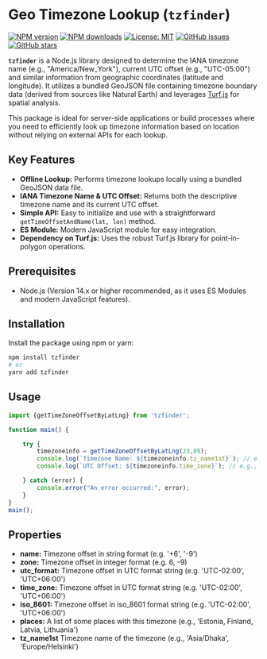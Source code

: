 # Geo Timezone Lookup (`tzfinder`)

[![NPM version](https://img.shields.io/npm/v/tzfinder.svg?style=flat)](https://www.npmjs.com/package/tzfinder)
[![NPM downloads](https://img.shields.io/npm/dm/tzfinder.svg?style=flat)](https://www.npmjs.com/package/tzfinder)
[![License: MIT](https://img.shields.io/badge/License-MIT-yellow.svg)](https://opensource.org/licenses/MIT)
[![GitHub issues](https://img.shields.io/github/issues/munim110/tzfinder.svg)](https://github.com/munim110/tzfinder/issues)
[![GitHub stars](https://img.shields.io/github/stars/munim110/tzfinder.svg)](https://github.com/munim110/tzfinder/stargazers)

**`tzfinder`** is a Node.js library designed to determine the IANA timezone name (e.g., "America/New_York"), current UTC offset (e.g., "UTC-05:00") and similar information from geographic coordinates (latitude and longitude). It utilizes a bundled GeoJSON file containing timezone boundary data (derived from sources like Natural Earth) and leverages [Turf.js](https://turfjs.org/) for spatial analysis.

This package is ideal for server-side applications or build processes where you need to efficiently look up timezone information based on location without relying on external APIs for each lookup.

## Key Features

* **Offline Lookup:** Performs timezone lookups locally using a bundled GeoJSON data file.
* **IANA Timezone Name & UTC Offset:** Returns both the descriptive timezone name and its current UTC offset.
* **Simple API:** Easy to initialize and use with a straightforward `getTimeOffsetAndName(lat, lon)` method.
* **ES Module:** Modern JavaScript module for easy integration.
* **Dependency on Turf.js:** Uses the robust Turf.js library for point-in-polygon operations.

## Prerequisites

* Node.js (Version 14.x or higher recommended, as it uses ES Modules and modern JavaScript features).

## Installation

Install the package using npm or yarn:

```bash
npm install tzfinder
# or
yarn add tzfinder
```

## Usage

```javascript
import {getTimeZoneOffsetByLatLng} from 'tzfinder';

function main() {

    try {
        timezoneinfo = getTimeZoneOffsetByLatLng(23,89);
        console.log(`Timezone Name: ${timezoneinfo.tz_name1st}`); // e.g., "Asia/Dhaka"
        console.log(`UTC Offset: ${timezoneinfo.time_zone}`); // e.g., "UTC+06:00"

    } catch (error) {
        console.error("An error occurred:", error);
    }
}
main();
```

## Properties 
* **name:** Timezone offset in string format (e.g. '+6', '-9')
* **zone:** Timezone offset in integer format (e.g. 6, -9)
* **utc_format:** Timezone offset in UTC format string (e.g. 'UTC-02:00', 'UTC+06:00')
* **time_zone:** Timezone offset in UTC format string (e.g. 'UTC-02:00', 'UTC+06:00')
* **iso_8601:** Timezone offset in iso_8601 format string (e.g. 'UTC-02:00', 'UTC+06:00')
* **places:** A list of some places with this timezone (e.g., 'Estonia, Finland, Latvia, Lithuania')
* **tz_name1st** Timezone name of the timezone (e.g., 'Asia/Dhaka', 'Europe/Helsinki')
